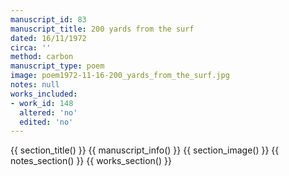 ```yaml
---
manuscript_id: 83
manuscript_title: 200 yards from the surf
dated: 16/11/1972
circa: ''
method: carbon
manuscript_type: poem
image: poem1972-11-16-200_yards_from_the_surf.jpg
notes: null
works_included:
- work_id: 148
  altered: 'no'
  edited: 'no'
---
```


{{ section_title() }}
{{ manuscript_info() }}
{{ section_image() }}
{{ notes_section() }}
{{ works_section() }}
